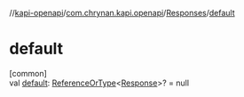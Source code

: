 //[kapi-openapi](../../../index.md)/[com.chrynan.kapi.openapi](../index.md)/[Responses](index.md)/[default](default.md)

# default

[common]\
val [default](default.md): [ReferenceOrType](../-reference-or-type/index.md)&lt;[Response](../-response/index.md)&gt;? = null
